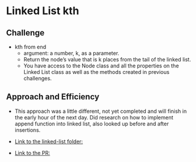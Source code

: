 # Linked List kth

## Challenge

- kth from end
  - argument: a number, k, as a parameter.
  - Return the node’s value that is k places from the tail of the linked list.
  - You have access to the Node class and all the properties on the Linked List class as well as the methods created in previous challenges.

## Approach and Efficiency

- This approach was a little different, not yet completed and will finish in the early hour of the next day. Did research on how to implement append function into linked list, also looked up before and after insertions.

- [Link to the linked-list folder:]()

- [Link to the PR:]()
